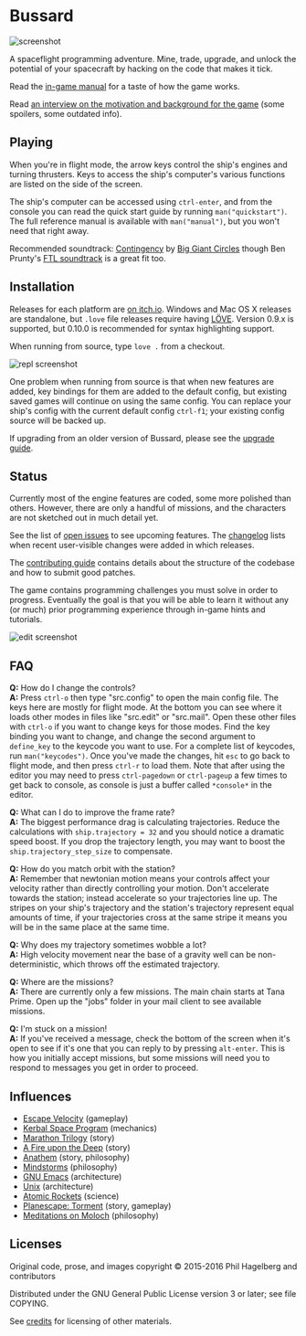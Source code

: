 # Bussard

<img src="https://p.hagelb.org/bussard.png" alt="screenshot" />

A spaceflight programming adventure. Mine, trade, upgrade, and unlock the
potential of your spacecraft by hacking on the code that makes it tick.

Read the [in-game manual](manual.md) for a taste of how the game works.

Read
[an interview on the motivation and background for the game](http://hifibyapg.com/volume-3.html#A.conversation.with.Phil.Hagelberg.on.Bussard)
(some spoilers, some outdated info).

## Playing

When you're in flight mode, the arrow keys control the ship's engines
and turning thrusters. Keys to access the ship's computer's various
functions are listed on the side of the screen.

The ship's computer can be accessed using `ctrl-enter`, and from
the console you can read the quick start guide by running `man("quickstart")`.
The full reference manual is available with `man("manual")`, but you
won't need that right away.

Recommended soundtrack:
[Contingency](http://music.biggiantcircles.com/album/contingency) by
[Big Giant Circles](http://www.biggiantcircles.com/) though Ben Prunty's
[FTL soundtrack](https://benprunty.bandcamp.com/album/ftl) is a great
fit too.

## Installation

Releases for each platform are [on itch.io](https://technomancy.itch.io/bussard).
Windows and Mac OS X releases are standalone, but `.love` file releases require having
[LÖVE](https://love2d.org). Version 0.9.x is supported, but 0.10.0 is recommended
for syntax highlighting support.

When running from source, type `love .` from a checkout.

<img src="https://p.hagelb.org/bussard-repl.png" alt="repl screenshot" />

One problem when running from source is that when new features are
added, key bindings for them are added to the default config, but
existing saved games will continue on using the same config. You can
replace your ship's config with the current default config `ctrl-f1`;
your existing config source will be backed up.

If upgrading from an older version of Bussard, please see the
[upgrade guide](Upgrading.md).

## Status

Currently most of the engine features are coded, some more polished than
others. However, there are only a handful of missions, and the characters are
not sketched out in much detail yet.

See the list of [open issues](https://gitlab.com/technomancy/bussard/issues) to
see upcoming features. The [changelog](Changelog.md) lists when recent
user-visible changes were added in which releases.

The [contributing guide](Contributing.md) contains details about the structure
of the codebase and how to submit good patches.

The game contains programming challenges you must solve in order to
progress. Eventually the goal is that you will be able to learn it without any
(or much) prior programming experience through in-game hints and tutorials.

<img src="https://p.hagelb.org/bussard-edit.png" alt="edit screenshot" />

## FAQ

**Q:** How do I change the controls?  
**A:** Press `ctrl-o` then type "src.config" to open the main config file. The keys here are mostly for flight mode. At the bottom you can see where it loads other modes in files like "src.edit" or "src.mail". Open these other files with `ctrl-o` if you want to change keys for those modes. Find the key binding you want to change, and change the second argument to `define_key` to the keycode you want to use. For a complete list of keycodes, run `man("keycodes")`. Once you've made the changes, hit `esc` to go back to flight mode, and then press `ctrl-r` to load them. Note that after using the editor you may need to press `ctrl-pagedown` or `ctrl-pageup` a few times to get back to console, as console is just a buffer called `*console*` in the editor.

**Q:** What can I do to improve the frame rate?  
**A:** The biggest performance drag is calculating trajectories. Reduce the calculations with `ship.trajectory = 32` and you should notice a dramatic speed boost. If you drop the trajectory length, you may want to boost the `ship.trajectory_step_size` to compensate.

**Q:** How do you match orbit with the station?  
**A:** Remember that newtonian motion means your controls affect your velocity rather than directly controlling your motion. Don't accelerate towards the station; instead accelerate so your trajectories line up. The stripes on your ship's trajectory and the station's trajectory represent equal amounts of time, if your trajectories cross at the same stripe it means you will be in the same place at the same time.

**Q:** Why does my trajectory sometimes wobble a lot?  
**A:** High velocity movement near the base of a gravity well can be non-deterministic, which throws off the estimated trajectory.

**Q:** Where are the missions?  
**A:** There are currently only a few missions. The main chain starts at Tana Prime. Open up the "jobs" folder in your mail client to see available missions.

**Q:** I'm stuck on a mission!  
**A:** If you've received a message, check the bottom of the screen when it's open to see if it's one that you can reply to by pressing `alt-enter`. This is how you initially accept missions, but some missions will need you to respond to messages you get in order to proceed.

## Influences

* [Escape Velocity](https://www.ambrosiasw.com/games/ev/) (gameplay)
* [Kerbal Space Program](https://kerbalspaceprogram.com/en/) (mechanics)
* [Marathon Trilogy](http://marathon.bungie.org/story/) (story)
* [A Fire upon the Deep](http://www.tor.com/2009/06/11/the-net-of-a-million-lies-vernor-vinges-a-fire-upon-the-deep/) (story)
* [Anathem](http://www.nealstephenson.com/anathem.html) (story, philosophy)
* [Mindstorms](https://www.goodreads.com/book/show/703532.Mindstorms) (philosophy)
* [GNU Emacs](https://www.gnu.org/software/emacs/) (architecture)
* [Unix](https://en.wikipedia.org/wiki/Unix) (architecture)
* [Atomic Rockets](http://www.projectrho.com/public_html/rocket/) (science)
* [Planescape: Torment](https://www.gog.com/game/planescape_torment) (story, gameplay)
* [Meditations on Moloch](https://slatestarcodex.com/2014/07/30/meditations-on-moloch/) (philosophy)

## Licenses

Original code, prose, and images copyright © 2015-2016 Phil Hagelberg and contributors

Distributed under the GNU General Public License version 3 or later; see file COPYING.

See [credits](credits.md) for licensing of other materials.
